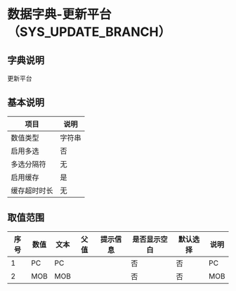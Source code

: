 # 数据字典-更新平台（SYS_UPDATE_BRANCH）
## 字典说明
更新平台

## 基本说明
| 项目 | 说明 |
| -- | -- |
| 数值类型 | 字符串 |
| 启用多选 | 否 |
| 多选分隔符 | 无 |
| 启用缓存 | 是 |
| 缓存超时时长 | 无 |

## 取值范围
| 序号 | 数值 | 文本 | 父值 | 提示信息 | 是否显示空白 | 默认选择 | 说明 |
| -- | -- | -- | -- | -- | -- | -- | -- |
| 1 | PC | PC |  |  | 否 | 否 | PC |
| 2 | MOB | MOB |  |  | 否 | 否 | MOB |

